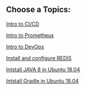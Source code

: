 Choose a Topics:
---------------------

[Intro to CI/CD](CICD/README.md) <br>

[Intro to Prometheus](prometheus/README.md)<br>

[Intro to DevOps](DevOps/README.md)

[Install and configure REDIS](redis/README.md)

[Intstall JAVA 8 in Ubuntu 18.04](java/README.md)

[Intstall Gradle in Ubuntu 18.04](gradle/README.md)
